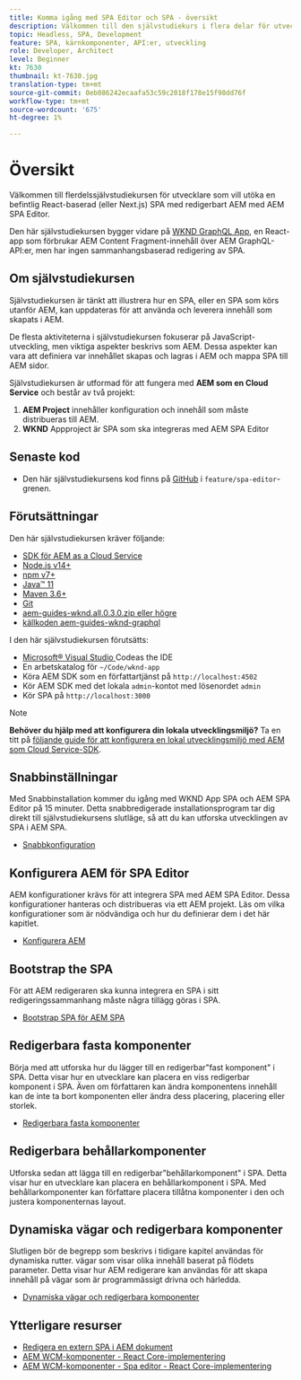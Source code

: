 ```yaml
---
title: Komma igång med SPA Editor och SPA - översikt
description: Välkommen till den självstudiekurs i flera delar för utvecklare som vill utöka en befintlig SPA med redigerbart AEM med AEM SPA Editor.
topic: Headless, SPA, Development
feature: SPA, kärnkomponenter, API:er, utveckling
role: Developer, Architect
level: Beginner
kt: 7630
thumbnail: kt-7630.jpg
translation-type: tm+mt
source-git-commit: 0eb086242ecaafa53c59c2018f178e15f98dd76f
workflow-type: tm+mt
source-wordcount: '675'
ht-degree: 1%

---
```



# Översikt

Välkommen till flerdelssjälvstudiekursen för utvecklare som vill utöka en befintlig React-baserad (eller Next.js) SPA med redigerbart AEM med AEM SPA Editor.

Den här självstudiekursen bygger vidare på [WKND GraphQL App](https://experienceleague.adobe.com/docs/experience-manager-learn/getting-started-with-aem-headless/graphql/overview.html), en React-app som förbrukar AEM Content Fragment-innehåll över AEM GraphQL-API:er, men har ingen sammanhangsbaserad redigering av SPA.

## Om självstudiekursen

Självstudiekursen är tänkt att illustrera hur en SPA, eller en SPA som körs utanför AEM, kan uppdateras för att använda och leverera innehåll som skapats i AEM.

De flesta aktiviteterna i självstudiekursen fokuserar på JavaScript-utveckling, men viktiga aspekter beskrivs som AEM. Dessa aspekter kan vara att definiera var innehållet skapas och lagras i AEM och mappa SPA till AEM sidor.

Självstudiekursen är utformad för att fungera med **AEM som en Cloud Service** och består av två projekt:

1. __AEM Project__ innehåller konfiguration och innehåll som måste distribueras till AEM.
1. __WKND__ Appproject är SPA som ska integreras med AEM SPA Editor

## Senaste kod

+ Den här självstudiekursens kod finns på [GitHub](https://github.com/adobe/aem-guides-wknd-graphq) i `feature/spa-editor`-grenen.

## Förutsättningar

Den här självstudiekursen kräver följande:

+ [SDK för AEM as a Cloud Service](https://experienceleague.adobe.com/docs/experience-manager-learn/cloud-service/local-development-environment-set-up/aem-runtime.html?lang=en)
+ [Node.js v14+](https://nodejs.org/en/)
+ [npm v7+](https://www.npmjs.com/)
+ [Java™ 11](https://downloads.experiencecloud.adobe.com/content/software-distribution/en/general.html)
+ [Maven 3.6+](https://maven.apache.org/)
+ [Git](https://git-scm.com/downloads)
+ [aem-guides-wknd.all.0.3.0.zip eller högre](https://github.com/adobe/aem-guides-wknd/releases)
+ [källkoden aem-guides-wknd-graphql](https://github.com/adobe/aem-guides-wknd-graphql)

I den här självstudiekursen förutsätts:

+ [Microsoft® Visual Studio ](https://visualstudio.microsoft.com/) Codeas the IDE
+ En arbetskatalog för `~/Code/wknd-app`
+ Köra AEM SDK som en författartjänst på `http://localhost:4502`
+ Kör AEM SDK med det lokala `admin`-kontot med lösenordet `admin`
+ Kör SPA på `http://localhost:3000`

>[!NOTE]
>
> **Behöver du hjälp med att konfigurera din lokala utvecklingsmiljö?** Ta en titt på  [följande guide för att konfigurera en lokal utvecklingsmiljö med AEM som Cloud Service-SDK](https://experienceleague.adobe.com/docs/experience-manager-learn/cloud-service/local-development-environment-set-up/overview.html).


## Snabbinställningar

Med Snabbinstallation kommer du igång med WKND App SPA och AEM SPA Editor på 15 minuter. Detta snabbredigerade installationsprogram tar dig direkt till självstudiekursens slutläge, så att du kan utforska utvecklingen av SPA i AEM SPA.

+ [Snabbkonfiguration](./quick-setup.md)

## Konfigurera AEM för SPA Editor

AEM konfigurationer krävs för att integrera SPA med AEM SPA Editor. Dessa konfigurationer hanteras och distribueras via ett AEM projekt. Läs om vilka konfigurationer som är nödvändiga och hur du definierar dem i det här kapitlet.

+ [Konfigurera AEM](./aem-configure.md)

## Bootstrap the SPA

För att AEM redigeraren ska kunna integrera en SPA i sitt redigeringssammanhang måste några tillägg göras i SPA.

+ [Bootstrap SPA för AEM SPA](./spa-bootstrap.md)

## Redigerbara fasta komponenter

Börja med att utforska hur du lägger till en redigerbar&quot;fast komponent&quot; i SPA. Detta visar hur en utvecklare kan placera en viss redigerbar komponent i SPA. Även om författaren kan ändra komponentens innehåll kan de inte ta bort komponenten eller ändra dess placering, placering eller storlek.

+ [Redigerbara fasta komponenter](./spa-fixed-component.md)

## Redigerbara behållarkomponenter

Utforska sedan att lägga till en redigerbar&quot;behållarkomponent&quot; i SPA. Detta visar hur en utvecklare kan placera en behållarkomponent i SPA. Med behållarkomponenter kan författare placera tillåtna komponenter i den och justera komponenternas layout.

## Dynamiska vägar och redigerbara komponenter

Slutligen bör de begrepp som beskrivs i tidigare kapitel användas för dynamiska rutter. vägar som visar olika innehåll baserat på flödets parameter. Detta visar hur AEM redigerare kan användas för att skapa innehåll på vägar som är programmässigt drivna och härledda.

+ [Dynamiska vägar och redigerbara komponenter](./spa-dynamic-routes.md)

## Ytterligare resurser

+ [Redigera en extern SPA i AEM dokument](https://experienceleague.adobe.com/docs/experience-manager-cloud-service/implementing/developing/hybrid/editing-external-spa.html)
+ [AEM WCM-komponenter - React Core-implementering](https://www.npmjs.com/package/@adobe/aem-core-components-react-base)
+ [AEM WCM-komponenter - Spa editor - React Core-implementering](https://www.npmjs.com/package/@adobe/aem-core-components-react-spa)
